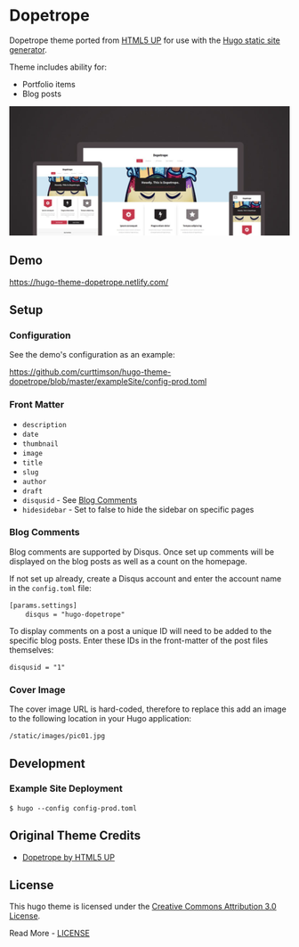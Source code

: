 # Dopetrope

Dopetrope theme ported from [HTML5 UP](https://html5up.net/) for use with the [Hugo static site generator](https://gohugo.io/).

Theme includes ability for:

 - Portfolio items
 - Blog posts

![](images/device-screenshots.png)

## Demo

https://hugo-theme-dopetrope.netlify.com/

## Setup

### Configuration

See the demo's configuration as an example:

https://github.com/curttimson/hugo-theme-dopetrope/blob/master/exampleSite/config-prod.toml

### Front Matter

 - `description`
 - `date`
 - `thumbnail`
 - `image`
 - `title`
 - `slug`
 - `author`
 - `draft`
 - `disqusid` - See [Blog Comments](#blog-comments)
 - `hidesidebar` - Set to false to hide the sidebar on specific pages

### Blog Comments

Blog comments are supported by Disqus. Once set up comments will be displayed on the blog posts as well as a count on the homepage.

If not set up already, create a Disqus account and enter the account name in the `config.toml` file:

```
[params.settings]
    disqus = "hugo-dopetrope"
```

To display comments on a post a unique ID will need to be added to the specific blog posts. Enter these IDs in the front-matter of the post files themselves:

```
disqusid = "1"
```

### Cover Image

The cover image URL is hard-coded, therefore to replace this add an image to the following location in your Hugo application:

```
/static/images/pic01.jpg
```

## Development

### Example Site Deployment

```
$ hugo --config config-prod.toml
```

## Original Theme Credits

 - [Dopetrope by HTML5 UP](https://html5up.net/dopetrope)

## License

This hugo theme is licensed under the [Creative Commons Attribution 3.0 License](https://creativecommons.org/licenses/by/3.0/). 

Read More - [LICENSE](LICENSE)